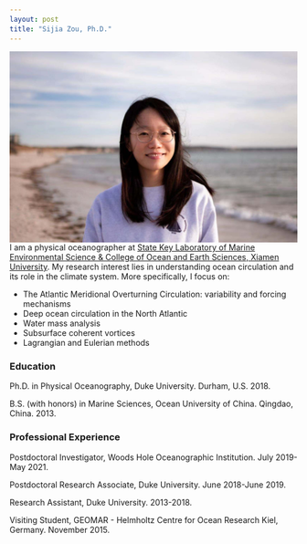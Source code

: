 ```yaml
---
layout: post
title: "Sijia Zou, Ph.D."
---
```


<!-- Profile picture -->
<img width="100%" height="60%" style="float: left; margin-right: 20px;" src="/assets/Sijia_profile.jpeg">


I am a physical oceanographer at [State Key Laboratory of Marine Environmental Science & College of Ocean and Earth Sciences, Xiamen University](https://mel2.xmu.edu.cn/melwebold/en/). My research interest lies in understanding ocean circulation and its role in the climate system. More specifically, I focus on:

* The Atlantic Meridional Overturning Circulation: variability and forcing mechanisms
* Deep ocean circulation in the North Atlantic
* Water mass analysis
* Subsurface coherent vortices
* Lagrangian and Eulerian methods

### Education

Ph.D. in Physical Oceanography, Duke University. Durham, U.S. 2018.

B.S. (with honors) in Marine Sciences, Ocean University of China. Qingdao, China. 2013.


### Professional Experience

Postdoctoral Investigator, Woods Hole Oceanographic Institution. July 2019-May 2021.

Postdoctoral Research Associate, Duke University. June 2018-June 2019.

Research Assistant, Duke University. 2013-2018.

Visiting Student, GEOMAR - Helmholtz Centre for Ocean Research Kiel, Germany. November 2015.


